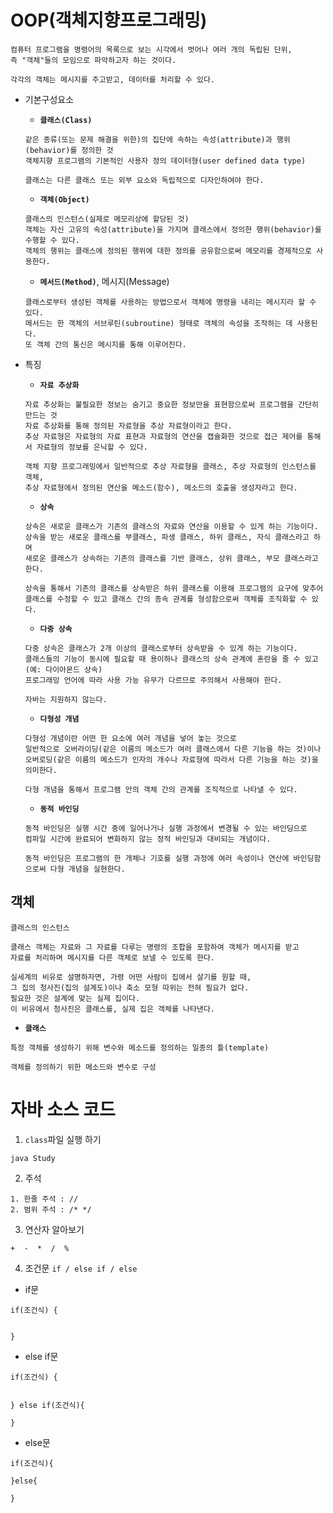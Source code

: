 # OOP(객체지향프로그래밍)
```
컴퓨터 프로그램을 명령어의 목록으로 보는 시각에서 벗어나 여러 개의 독립된 단위,
즉 "객체"들의 모임으로 파악하고자 하는 것이다. 

각각의 객체는 메시지를 주고받고, 데이터를 처리할 수 있다.
```

- 기본구성요소
    - **`클래스(Class)`**
    ```
    같은 종류(또는 문제 해결을 위한)의 집단에 속하는 속성(attribute)과 행위(behavior)를 정의한 것
    객체지향 프로그램의 기본적인 사용자 정의 데이터형(user defined data type)
    
    클래스는 다른 클래스 또는 외부 요소와 독립적으로 디자인하여야 한다.
    ```

    - **`객체(Object)`**
    ```
    클래스의 인스턴스(실제로 메모리상에 할당된 것)
    객체는 자신 고유의 속성(attribute)을 가지며 클래스에서 정의한 행위(behavior)를 수행할 수 있다. 
    객체의 행위는 클래스에 정의된 행위에 대한 정의를 공유함으로써 메모리를 경제적으로 사용한다.
    ```
    - **`메서드(Method)`**, 메시지(Message)
    ```
    클래스로부터 생성된 객체를 사용하는 방법으로서 객체에 명령을 내리는 메시지라 할 수 있다. 
    메서드는 한 객체의 서브루틴(subroutine) 형태로 객체의 속성을 조작하는 데 사용된다.
    또 객체 간의 통신은 메시지를 통해 이루어진다.
    ```

- 특징
    - **`자료 추상화`**
    ```
    자료 추상화는 불필요한 정보는 숨기고 중요한 정보만을 표현함으로써 프로그램을 간단히 만드는 것
    자료 추상화를 통해 정의된 자료형을 추상 자료형이라고 한다.
    추상 자료형은 자료형의 자료 표현과 자료형의 연산을 캡슐화한 것으로 접근 제어를 통해서 자료형의 정보를 은닉할 수 있다.

    객체 지향 프로그래밍에서 일반적으로 추상 자료형을 클래스, 추상 자료형의 인스턴스를 객체,
    추상 자료형에서 정의된 연산을 메소드(함수), 메소드의 호출을 생성자라고 한다.
    ```

    - **`상속`**
    ```
    상속은 새로운 클래스가 기존의 클래스의 자료와 연산을 이용할 수 있게 하는 기능이다.
    상속을 받는 새로운 클래스를 부클래스, 파생 클래스, 하위 클래스, 자식 클래스라고 하며
    새로운 클래스가 상속하는 기존의 클래스를 기반 클래스, 상위 클래스, 부모 클래스라고 한다.

    상속을 통해서 기존의 클래스를 상속받은 하위 클래스를 이용해 프로그램의 요구에 맞추어
    클래스를 수정할 수 있고 클래스 간의 종속 관계를 형성함으로써 객체를 조직화할 수 있다.
    ```

    - **`다중 상속`**
    ```
    다중 상속은 클래스가 2개 이상의 클래스로부터 상속받을 수 있게 하는 기능이다.
    클래스들의 기능이 동시에 필요할 때 용이하나 클래스의 상속 관계에 혼란을 줄 수 있고(예: 다이아몬드 상속) 
    프로그래밍 언어에 따라 사용 가능 유무가 다르므로 주의해서 사용해야 한다. 
    
    자바는 지원하지 않는다.
    ```

    - **`다형성 개념`**
    ```
    다형성 개념이란 어떤 한 요소에 여러 개념을 넣어 놓는 것으로
    일반적으로 오버라이딩(같은 이름의 메소드가 여러 클래스에서 다른 기능을 하는 것)이나
    오버로딩(같은 이름의 메소드가 인자의 개수나 자료형에 따라서 다른 기능을 하는 것)을 의미한다.
    
    다형 개념을 통해서 프로그램 안의 객체 간의 관계를 조직적으로 나타낼 수 있다.
    ```

    - **`동적 바인딩`**
    ```
    동적 바인딩은 실행 시간 중에 일어나거나 실행 과정에서 변경될 수 있는 바인딩으로
    컴파일 시간에 완료되어 변화하지 않는 정적 바인딩과 대비되는 개념이다.
    
    동적 바인딩은 프로그램의 한 개체나 기호를 실행 과정에 여러 속성이나 연산에 바인딩함으로써 다형 개념을 실현한다.
    ```

## 객체
```
클래스의 인스턴스

클래스 객체는 자료와 그 자료를 다루는 명령의 조합을 포함하여 객체가 메시지를 받고 
자료를 처리하며 메시지를 다른 객체로 보낼 수 있도록 한다. 

실세계의 비유로 설명하자면, 가령 어떤 사람이 집에서 살기를 원할 때, 
그 집의 청사진(집의 설계도)이나 축소 모형 따위는 전혀 필요가 없다. 
필요한 것은 설계에 맞는 실제 집이다.
이 비유에서 청사진은 클래스를, 실제 집은 객체를 나타낸다.

```
+ **`클래스`**
```
특정 객체를 생성하기 위해 변수와 메소드를 정의하는 일종의 틀(template)

객체를 정의하기 위한 메소드와 변수로 구성
```


# 자바 소스 코드
1. `class`파일 실행 하기
```
java Study
```

2. 주석 
```
1. 한줄 주석 : //
2. 범위 주석 : /* */
```

3. 연산자 알아보기
```
+  -  *  /  %
```

4. 조건문 `if / else if / else`
+ if문
```
if(조건식) {


}
```

+ else if문
```
if(조건식) {


} else if(조건식){

}
```
+ else문
```
if(조건식){

}else{
    
}
```